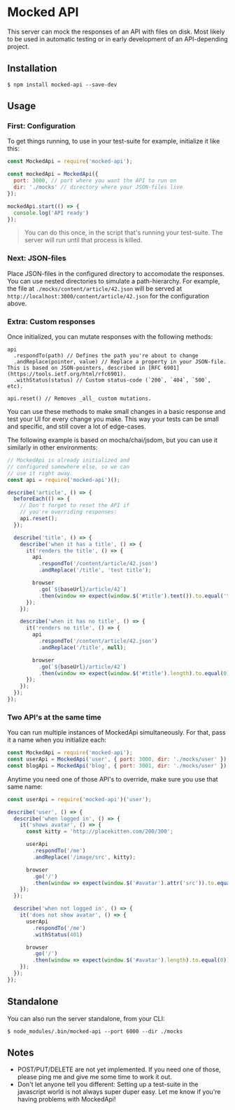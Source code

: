 # Mocked API

This server can mock the responses of an API with files on disk. Most likely to be used in automatic testing or in early development of an API-depending project.

## Installation
```
$ npm install mocked-api --save-dev
```

## Usage

### First: Configuration
To get things running, to use in your test-suite for example, initialize it like this:

```js
const MockedApi = require('mocked-api');

const mockedApi = MockedApi({
  port: 3000, // port where you want the API to run on
  dir: './mocks' // directory where your JSON-files live
});

mockedApi.start(() => {
  console.log('API ready')
});
```

> You can do this once, in the script that's running your test-suite. The server will run until that process is killed.

### Next: JSON-files
Place JSON-files in the configured directory to accomodate the responses. You can use nested directories to simulate a path-hierarchy. For example, the file at `./mocks/content/article/42.json` will be served at `http://localhost:3000/content/article/42.json` for the configuration above.

### Extra: Custom responses
Once initialized, you can mutate responses with the following methods:

```
api
  .respondTo(path) // Defines the path you're about to change
  .andReplace(pointer, value) // Replace a property in your JSON-file. This is based on JSON-pointers, described in [RFC 6901](https://tools.ietf.org/html/rfc6901).
  .withStatus(status) // Custom status-code (`200`, `404`, `500`, etc).

api.reset() // Removes _all_ custom mutations.
```

You can use these methods to make small changes in a basic response and test your UI for every change you make. This way your tests can be small and specific, and still cover a lot of edge-cases.

The following example is based on mocha/chai/jsdom, but you can use it similarly in other environments:

```js
// MockedApi is already initialized and
// configured somewhere else, so we can
// use it right away.
const api = require('mocked-api')();

describe('article', () => {
  beforeEach(() => {
    // Don't forget to reset the API if
    // you're overriding responses:
    api.reset();
  });

  describe('title', () => {
    describe('when it has a title', () => {
      it('renders the title', () => {
        api
          .respondTo('/content/article/42.json')
          .andReplace('/title', 'test title');

        browser
          .go(`${baseUrl}/article/42`)
          .then(window => expect(window.$('#title').text()).to.equal('test title'));
      });
    });

    describe('when it has no title', () => {
      it('renders no title', () => {
        api
          .respondTo('/content/article/42.json')
          .andReplace('/title', null);

        browser
          .go(`${baseUrl}/article/42`)
          .then(window => expect(window.$('#title').length).to.equal(0));
      });
    });
  });
});
```

### Two API's at the same time
You can run multiple instances of MockedApi simultaneously. For that, pass it a name when you initialize each:

```js
const MockedApi = require('mocked-api');
const userApi = MockedApi('user', { port: 3000, dir: './mocks/user' });
const blogApi = MockedApi('blog', { port: 3001, dir: './mocks/user' });
```

Anytime you need one of those API's to override, make sure you use that same name:

```js
const userApi = require('mocked-api')('user');

describe('user', () => {
  describe('when logged in', () => {
    it('shows avatar', () => {
      const kitty = 'http://placekitten.com/200/300';

      userApi
        .respondTo('/me')
        .andReplace('/image/src', kitty);

      browser
        .go('/')
        .then(window => expect(window.$('#avatar').attr('src')).to.equal(kitty));
    });
  });

  describe('when not logged in', () => {
    it('does not show avatar', () => {
      userApi
        .respondTo('/me')
        .withStatus(401)

      browser
        .go('/')
        .then(window => expect(window.$('#avatar').length).to.equal(0));
    });
  });
});
```

## Standalone
You can also run the server standalone, from your CLI:

```
$ node_modules/.bin/mocked-api --port 6000 --dir ./mocks
```

## Notes

- POST/PUT/DELETE are not yet implemented. If you need one of those, please ping me and give me some time to work it out.
- Don't let anyone tell you different: Setting up a test-suite in the javascript world is not always super duper easy. Let me know if you're having problems with MockedApi!
